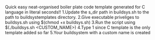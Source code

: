 Quick easy neat-organised boiler plate code template generated for C language in literal seconds!!
1.Update the s_dir path in buildsys.sh to the path to buildsystemplates directory.
2.Give executable priveliges to buildsys.sh using $(chmod +x buildsys.sh)
3.Run the script using $(./buildsys.sh <CUSTOM_NAME>)
4.Type 1 since C template is the only template added so far
5.Your buildsystem with a custom name is created

